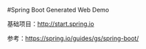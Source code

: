#Spring Boot Generated Web Demo

基础项目：<http://start.spring.io>

参考：<https://spring.io/guides/gs/spring-boot/>